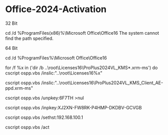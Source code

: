 # Office-2024-Activation

32 Bit

cd /d %ProgramFiles(x86)%\Microsoft Office\Office16
The system cannot find the path specified.


64 Bit

cd /d %ProgramFiles%\Microsoft Office\Office16


for /f %x in ('dir /b ..\root\Licenses16\ProPlus2024VL_KMS*.xrm-ms') do cscript ospp.vbs /inslic:"..\root\Licenses16\%x"

cscript ospp.vbs /inslic:"..\root\Licenses16\ProPlus2024VL_KMS_Client_AE-ppd.xrm-ms"

cscript ospp.vbs /unpkey:6F7TH >nul

cscript ospp.vbs /inpkey:XJ2XN-FW8RK-P4HMP-DKDBV-GCVGB

cscript ospp.vbs /sethst:192.168.100.1

cscript ospp.vbs /act
